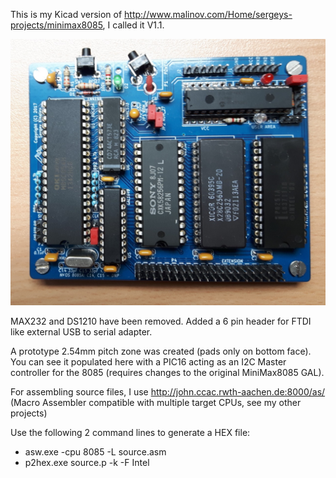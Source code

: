 This is my Kicad version of http://www.malinov.com/Home/sergeys-projects/minimax8085, I called it V1.1.

![alt text](https://github.com/ElekPat/Mini8085/blob/main/MiniMax8085.jpg?raw=true)

MAX232 and DS1210 have been removed.
Added a 6 pin header for FTDI like external USB to serial adapter.

A prototype 2.54mm pitch zone was created (pads only on bottom face). You can see it populated here with a PIC16 acting as an I2C Master controller for the 8085 (requires changes to the original MiniMax8085 GAL).

For assembling source files, I use http://john.ccac.rwth-aachen.de:8000/as/ (Macro Assembler compatible with multiple target CPUs, see my other projects)

Use the following 2 command lines to generate a HEX file:
 - asw.exe -cpu 8085 -L source.asm
 - p2hex.exe source.p -k -F Intel
